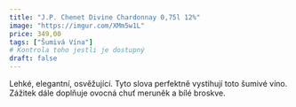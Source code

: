 ```yaml
---
title: "J.P. Chenet Divine Chardonnay 0,75l 12%"
image: "https://imgur.com/XMm5w1L"
price: 349,00
tags: ["Šumivá Vína"] 
# Kontrola toho jestli je dostupný
draft: false
---
```

Lehké, elegantní, osvěžující. Tyto slova perfektně vystihují toto šumivé víno. Zážitek dále doplňuje ovocná chuť meruněk a bílé broskve. 